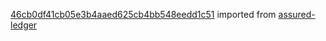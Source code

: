 [46cb0df41cb05e3b4aaed625cb4bb548eedd1c51](https://github.com/insolar/assured-ledger/commit/46cb0df41cb05e3b4aaed625cb4bb548eedd1c51) imported from [assured-ledger](https://github.com/insolar/assured-ledger)
